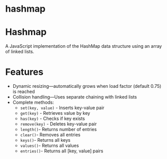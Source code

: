 # hashmap

# Hashmap

A JavaScript implementation of the HashMap data structure using an array of linked lists.

# Features

- Dynamic resizing—automatically grows when load factor (default 0.75) is reached
- Collision handling—Uses separate chaining with linked lists
- Complete methods:
  - `set(key, value)` - Inserts key-value pair
  - `get(key)` - Retrieves value by key
  - `has(key)` - Checks if key exists
  - `remove(key)` - Deletes key-value pair
  - `length()`- Returns number of entries
  - `clear()`- Removes all entries
  - `keys()`- Returns all keys
  - `values()`- Returns all values
  - `entries()`- Returns all [key, value] pairs
